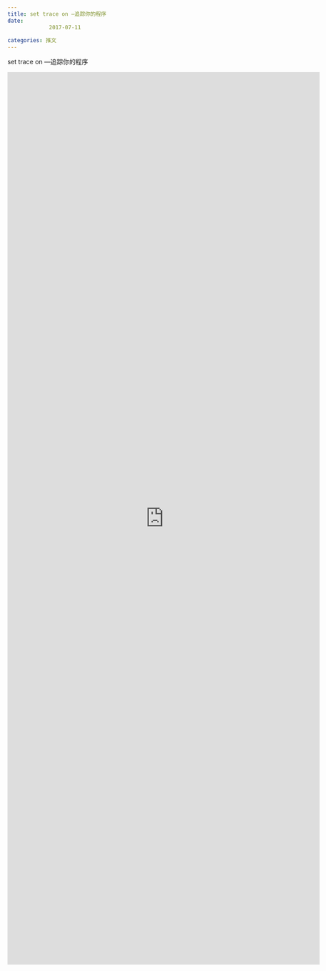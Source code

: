 ```yaml
---
title: set trace on —追踪你的程序
date: 
             2017-07-11
            
categories: 推文
---
```

set trace on —追踪你的程序<!--more-->
<iframe src="http://202.114.234.173:8669/appbbs/Stata_Article/@set trace on —追踪你的程序.htm" width="700px" height="2000px" scrolling="auto" frameborder=0 ></iframe>